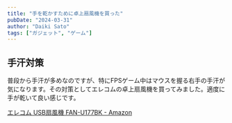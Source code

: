 ```yaml
---
title: "手を乾かすために卓上扇風機を買った"
pubDate: "2024-03-31"
author: "Daiki Sato"
tags: ["ガジェット", "ゲーム"]
---
```



##  手汗対策

普段から手汗が多めなのですが、特にFPSゲーム中はマウスを握る右手の手汗が気になります。その対策としてエレコムの卓上扇風機を買ってみました。適度に手が乾いて良い感じです。

[エレコム USB扇風機 FAN-U177BK - Amazon](https://amzn.asia/d/0uHAF6U)

